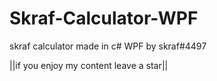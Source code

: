 # Skraf-Calculator-WPF
skraf calculator made in c# WPF by skraf#4497

||if you enjoy my content leave a star||
